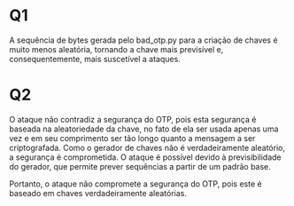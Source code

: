 # Q1
A sequência de bytes gerada pelo bad_otp.py para a criação de chaves é muito menos aleatória, tornando a chave mais previsível e, consequentemente, mais suscetível a ataques.

# Q2
O ataque não contradiz a segurança do OTP, pois esta segurança é baseada na aleatoriedade da chave, no fato de ela ser usada apenas uma vez e em seu comprimento ser tão longo quanto a mensagem a ser criptografada. Como o gerador de chaves não é verdadeiramente aleatório, a segurança é comprometida. O ataque é possível devido à previsibilidade do gerador, que permite prever sequências a partir de um padrão base.

Portanto, o ataque não compromete a segurança do OTP, pois este é baseado em chaves verdadeiramente aleatórias.


